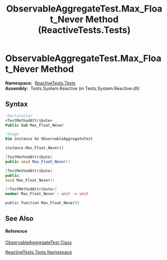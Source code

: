 ﻿---
title: ObservableAggregateTest.Max_Float_Never Method  (ReactiveTests.Tests)
TOCTitle: Max_Float_Never Method
ms:assetid: M:ReactiveTests.Tests.ObservableAggregateTest.Max_Float_Never
ms:mtpsurl: https://msdn.microsoft.com/en-us/library/reactivetests.tests.observableaggregatetest.max_float_never(v=VS.103)
ms:contentKeyID: 36619716
ms.date: 06/28/2011
mtps_version: v=VS.103
f1_keywords:
- ReactiveTests.Tests.ObservableAggregateTest.Max_Float_Never
dev_langs:
- CSharp
- JScript
- VB
- FSharp
- c++
---

# ObservableAggregateTest.Max\_Float\_Never Method

**Namespace:**  [ReactiveTests.Tests](hh289046\(v=vs.103\).md)  
**Assembly:**  Tests.System.Reactive (in Tests.System.Reactive.dll)

## Syntax

``` vb
'Declaration
<TestMethodAttribute> _
Public Sub Max_Float_Never
```

``` vb
'Usage
Dim instance As ObservableAggregateTest

instance.Max_Float_Never()
```

``` csharp
[TestMethodAttribute]
public void Max_Float_Never()
```

``` c++
[TestMethodAttribute]
public:
void Max_Float_Never()
```

``` fsharp
[<TestMethodAttribute>]
member Max_Float_Never : unit -> unit 
```

``` jscript
public function Max_Float_Never()
```

## See Also

#### Reference

[ObservableAggregateTest Class](hh314823\(v=vs.103\).md)

[ReactiveTests.Tests Namespace](hh289046\(v=vs.103\).md)

